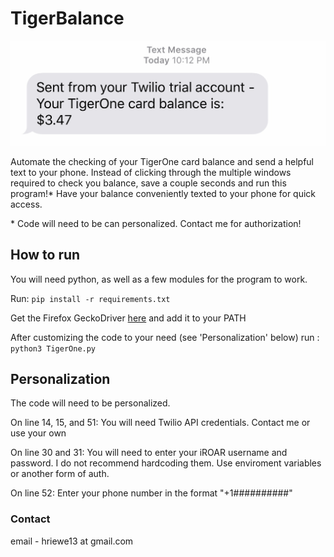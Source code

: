 # TigerBalance

![](img/Text.jpg)

Automate the checking of your TigerOne card balance and send a helpful text to your phone. Instead of clicking through the multiple windows required to check you balance, save a couple seconds and run this program!* Have your balance conveniently texted to your phone for quick access.

\* Code will need to be can personalized. Contact me for authorization!

## How to run

You will need python, as well as a few modules for the program to work.

Run: `pip install -r requirements.txt`
 
Get the Firefox GeckoDriver [here](https://github.com/mozilla/geckodriver/releases) and add it to your PATH
  
After customizing the code to your need (see 'Personalization' below) run : `python3 TigerOne.py`
  
## Personalization

The code will need to be personalized.

On line 14, 15, and 51: You will need Twilio API credentials. Contact me or use your own

On line 30 and 31: You will need to enter your iROAR username and password. I do not recommend hardcoding them. Use enviroment variables or another form of auth.

On line 52: Enter your phone number in the format "+1##########"

### Contact

email - hriewe13 at gmail.com
